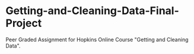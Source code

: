 # Getting-and-Cleaning-Data-Final-Project
Peer Graded Assignment for Hopkins Online Course "Getting and Cleaning Data". 

